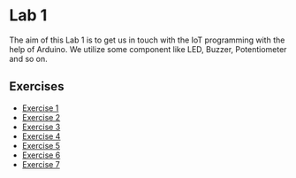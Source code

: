 
# Lab 1
The aim of this Lab 1 is to get us in touch with the IoT programming with the help of Arduino. We utilize some component 
like LED, Buzzer, Potentiometer and so on.
  
## Exercises
  - [Exercise 1](ex_1)
  - [Exercise 2](ex_2)
  - [Exercise 3](ex_3)
  - [Exercise 4](ex_4)
  - [Exercise 5](ex_5)
  - [Exercise 6](ex_6)
  - [Exercise 7](ex_7)

  
